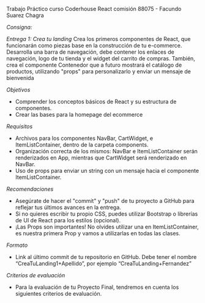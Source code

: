 Trabajo Práctico curso Coderhouse React comisión 88075 - Facundo Suarez Chagra

*Consigna:* 

*Entrega 1: Crea tu landing*
Crea los primeros componentes de React, que funcionarán como piezas base en la construcción de tu e-commerce. Desarrolla una barra de navegación, debe contener los enlaces de navegación, logo de tu tienda y el widget del carrito de compras. También, crea el componente Contenedor que a futuro mostrará el catálogo de productos, utilizando "props" para personalizarlo y enviar un mensaje de bienvenida

*Objetivos*
- Comprender los conceptos básicos de React y su estructura de componentes.
- Crear las bases para la homepage del ecommerce

*Requisitos*
- Archivos para los componentes NavBar, CartWidget, e ItemListContainer, dentro de la carpeta components.
- Organización correcta de los mismos: NavBar e ItemListContainer serán renderizados en App, mientras que CartWidget será renderizado en NavBar.
- Uso de props para enviar un string con un mensaje hacia el componente ItemListContainer.

*Recomendaciones*
- Asegúrate de hacer el "commit" y "push" de tu proyecto a GitHub para reflejar tus últimos avances en la entrega.
- Si no quieres escribir tu propio CSS, puedes utilizar Bootstrap o librerías de UI de React para los estilos (opcional).
- ¡Las Props son importantes! No olvides utilizar una en ItemListContainer, es nuestra primera Prop y vamos a utilizarlas en todas las clases.

*Formato*
- Link al último commit de tu repositorio en GitHub. Debe tener el nombre “CreaTuLanding1+Apellido”, por ejemplo “CreaTuLanding+Fernandez”

*Criterios de evaluación*
- Para la evaluación de tu Proyecto Final, tendremos en cuenta los siguientes criterios de evaluación.

